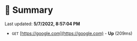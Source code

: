 # 📖 Summary
Last updated: **5/7/2022, 8:57:04 PM**

- `GET` [https://google.com](https://google.com) - **Up** (209ms)
